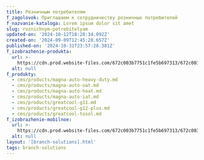 ```yaml
---
title: Розничным потребителям
f_zagolovok: Приглашаем к сотрудничеству розничных потребителей
f_nazvanie-kataloga: Lorem ipsum dolor sit amet
slug: roznichnym-potrebitelyam
updated-on: '2024-10-12T18:28:34.092Z'
created-on: '2024-09-09T12:45:28.657Z'
published-on: '2024-10-31T23:57:28.381Z'
f_izobrazhenie-produkta:
  url: >-
    https://cdn.prod.website-files.com/672c003b7751c1fe5b697313/672c003b7751c1fe5b6974e5_b2p.jpg
  alt: null
f_produkty:
  - cms/products/magna-auto-heavy-duty.md
  - cms/products/magna-auto-oat.md
  - cms/products/magna-auto-hoat.md
  - cms/products/magna-auto-iat.md
  - cms/products/greatcool-g11.md
  - cms/products/greatcool-g12-plus.md
  - cms/products/greatcool-tosol.md
f_izobrazhenie-mobilnoe:
  url: >-
    https://cdn.prod.website-files.com/672c003b7751c1fe5b697313/672c003b7751c1fe5b6974cd_b2p.jpg
  alt: null
layout: '[branch-solutions].html'
tags: branch-solutions
---
```



